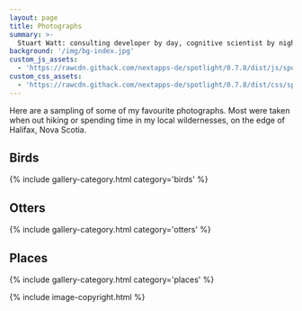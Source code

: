 ```yaml
---
layout: page
title: Photographs
summary: >-
  Stuart Watt: consulting developer by day, cognitive scientist by night
background: '/img/bg-index.jpg'
custom_js_assets:
  - 'https://rawcdn.githack.com/nextapps-de/spotlight/0.7.8/dist/js/spotlight.min.js'
custom_css_assets:
  - 'https://rawcdn.githack.com/nextapps-de/spotlight/0.7.8/dist/css/spotlight.min.css'
---
```


Here are a sampling of some of my favourite photographs. Most were taken
when out hiking or spending time in my local wildernesses, on the edge of
Halifax, Nova Scotia. 

## Birds

{% include gallery-category.html category='birds' %}

## Otters

{% include gallery-category.html category='otters' %}

## Places

{% include gallery-category.html category='places' %}

{% include image-copyright.html %}
